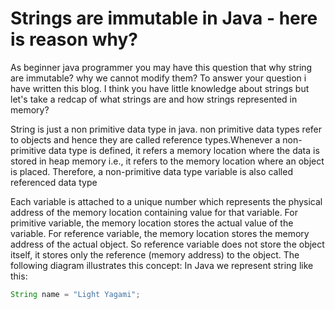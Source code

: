 # Strings are immutable in Java - here is reason why?

As beginner java programmer you may have this question that why string are immutable? why we cannot modify them?
To answer your question i have written this blog.
I think you have little knowledge about strings but let's take a redcap of what strings are and how strings represented in memory?

String is just a non primitive data type in java. non primitive data types refer to objects and hence they are called reference types.Whenever a non-primitive data type is defined, it refers a memory location where the data is stored in heap memory i.e., it refers to the memory location where an object is placed. Therefore, a non-primitive data type variable is also called referenced data type

Each variable is attached to a unique number which represents the physical address of the memory location containing value for that variable. For primitive variable, the memory location stores the actual value of the variable.
For reference variable, the memory location stores the memory address of the actual object. So reference variable does not store the object itself, it stores only the reference (memory address) to the object. The following diagram illustrates this concept:
In Java we represent string like this:

```java
String name = "Light Yagami";
```
